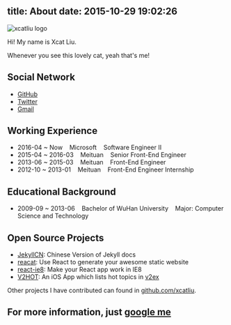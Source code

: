 title: About
date: 2015-10-29 19:02:26
---

![xcatliu logo](https://avatars1.githubusercontent.com/u/5453359?v=3&s=460)

Hi! My name is Xcat Liu.

Whenever you see this lovely cat, yeah that's me!

## Social Network

- [GitHub](https://github.com/xcatliu)
- [Twitter](https://twitter.com/xcatliu)
- [Gmail](mailto:xcatliu@gmail.com)

## Working Experience

- 2016-04 ~ Now     &nbsp;&nbsp; Microsoft &nbsp;&nbsp; Software Engineer II
- 2015-04 ~ 2016-03 &nbsp;&nbsp; Meituan &nbsp;&nbsp; Senior Front-End Engineer
- 2013-06 ~ 2015-03 &nbsp;&nbsp; Meituan &nbsp;&nbsp; Front-End Engineer
- 2012-10 ~ 2013-01 &nbsp;&nbsp; Meituan &nbsp;&nbsp; Front-End Engineer Internship

## Educational Background

- 2009-09 ~ 2013-06 &nbsp;&nbsp; Bachelor of WuHan University &nbsp;&nbsp; Major: Computer Science and Technology

## Open Source Projects

- [JekyllCN](https://github.com/xcatliu/jekyllcn): Chinese Version of Jekyll docs
- [reacat](https://github.com/reacat/reacat): Use React to generate your awesome static website
- [react-ie8](https://github.com/xcatliu/react-ie8): Make your React app work in IE8
- [V2HOT](https://github.com/xcatliu/V2HOT): An iOS App which lists hot topics in [v2ex](https://v2ex.com)

Other projects I have contributed can found in [github.com/xcatliu](https://github.com/xcatliu).

## For more information, just [google me](https://www.google.com/search?q=xcatliu)
